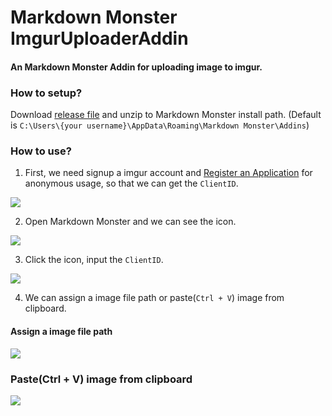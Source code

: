 # Markdown Monster ImgurUploaderAddin

#### An Markdown Monster Addin for uploading image to imgur.

### How to setup?

Download [release file](https://github.com/supershowwei/markdownmonster.imguruploaderaddin/releases) and unzip to Markdown Monster install path. (Default is `C:\Users\{your username}\AppData\Roaming\Markdown Monster\Addins`)

### How to use?

1. First, we need signup a imgur account and [Register an Application](https://api.imgur.com/oauth2/addclient) for anonymous usage, so that we can get the `ClientID`.

![](https://i.imgur.com/79GhFX0.png)

2. Open Markdown Monster and we can see the icon.

![](https://i.imgur.com/heDec84.png)

3. Click the icon, input the `ClientID`.

![](https://i.imgur.com/KhFs6BX.png)

4. We can assign a image file path or paste(`Ctrl + V`) image from clipboard.

#### Assign a image file path

![](https://i.imgur.com/qEF2Kt2.gif)

### Paste(Ctrl + V) image from clipboard

![](https://i.imgur.com/osE1JAg.gif)
